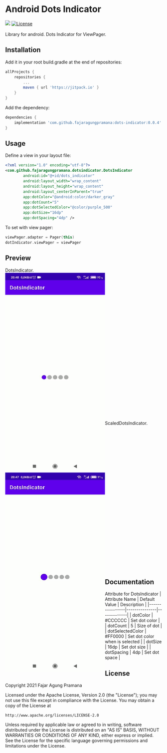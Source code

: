 # Android Dots Indicator
[![](https://jitpack.io/v/fajaragungpramana/dots-indicator.svg)](https://jitpack.io/#fajaragungpramana/dots-indicator)
[![License](https://img.shields.io/badge/License-Apache%202.0-blue.svg)](https://opensource.org/licenses/Apache-2.0)
</br>
</br>
Library for android. Dots Indicator for ViewPager.

## Installation
Add it in your root build.gradle at the end of repositories:
```gradle
allProjects {
	repositories {
		...
		maven { url 'https://jitpack.io' }
	}
}
```
Add the dependency:
```gradle
dependencies {
	implementation 'com.github.fajaragungpramana:dots-indicator:0.0.4'
}
```

## Usage
Define a view in your layout file:
```xml
<?xml version="1.0" encoding="utf-8"?>
<com.github.fajaragungpramana.dotsindicator.DotsIndicator
        android:id="@+id/dots_indicator"
        android:layout_width="wrap_content"
        android:layout_height="wrap_content"
        android:layout_centerInParent="true"
        app:dotColor="@android:color/darker_gray"
        app:dotCount="5"
        app:dotSelectedColor="@color/purple_500"
        app:dotSize="16dp"
        app:dotSpacing="4dp" />
```

To set with view pager:
```kotlin
viewPager.adapter = Pager(this)
dotIndicator.viewPager = viewPager
```

## Preview
DotsIndicator.
</br>
<a href="url"><img src="https://github.com/fajaragungpramana/assets/blob/master/DotsIndicator/DotsIndicator.gif" align="left" height="640" width="320" ></a>
</br>
</br>
</br>
</br>
</br>
</br>
</br>
</br>
</br>
</br>
</br>
</br>
</br>
</br>
</br>
</br>
</br>
</br>
</br>
</br>
</br>
</br>
</br>
</br>
</br>
</br>
</br>

ScaledDotsIndicator.
</br>
<a href="url"><img src="https://github.com/fajaragungpramana/assets/blob/master/DotsIndicator/ScaledDotsIndicator.gif" align="left" height="640" width="320" ></a>
</br>
</br>
</br>
</br>
</br>
</br>
</br>
</br>
</br>
</br>
</br>
</br>
</br>
</br>
</br>
</br>
</br>
</br>
</br>
</br>
</br>
</br>
</br>
</br>
</br>
</br>
</br>

## Documentation
Attribute for DotsIndicator
| Attribute Name | Default Value | Description |
|----------------|---------------|-------------|
| dotColor | #CCCCCC | Set dot color |
| dotCount | 5 | Size of dot |
| dotSelectedColor | #FF0000 | Set dot color when is selected |
| dotSize | 16dp | Set dot size |
| dotSpacing | 4dp | Set dot space |

## License
Copyright 2021 Fajar Agung Pramana

Licensed under the Apache License, Version 2.0 (the "License");
you may not use this file except in compliance with the License.
You may obtain a copy of the License at

    http://www.apache.org/licenses/LICENSE-2.0

Unless required by applicable law or agreed to in writing, software
distributed under the License is distributed on an "AS IS" BASIS,
WITHOUT WARRANTIES OR CONDITIONS OF ANY KIND, either express or implied.
See the License for the specific language governing permissions and
limitations under the License.
